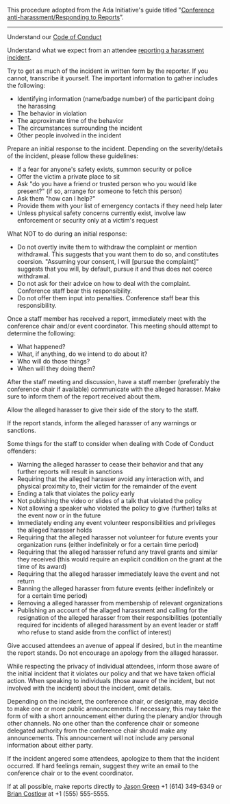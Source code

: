 This procedure adopted from the Ada Initiative's guide titled "[Conference anti-harassment/Responding to Reports](http://geekfeminism.wikia.com/wiki/Conference_anti-harassment/Responding_to_reports)”.

-------------------------------------------------------------------------------------------------
Understand our [Code of Conduct](https://www.pyohio.org/2013/code-of-conduct/)

Understand what we expect from an attendee [reporting a harassment incident](/2013/about/code-of-conduct/harassment-incidents/).

Try to get as much of the incident in written form by the reporter. If you cannot, transcribe it yourself. The important information to gather includes the following:

 - Identifying information (name/badge number) of the participant doing the harassing
 - The behavior in violation
 - The approximate time of the behavior
 - The circumstances surrounding the incident
 - Other people involved in the incident

Prepare an initial response to the incident. Depending on the severity/details of the incident, please follow these guidelines:

 - If a fear for anyone's safety exists, summon security or police
 - Offer the victim a private place to sit
 - Ask "do you have a friend or trusted person who you would like present?" (if so, arrange for someone to fetch this person)
 - Ask them "how can I help?"
 - Provide them with your list of emergency contacts if they need help later
 - Unless physical safety concerns currently exist, involve law enforcement or security only at a victim's request

What NOT to do during an initial response:

 - Do not overtly invite them to withdraw the complaint or mention withdrawal. This suggests that you want them to do so, and constitutes coersion. "Assuming your consent, I will [pursue the complaint]" suggests that you will, by default, pursue it and thus does not coerce withdrawal.
 - Do not ask for their advice on how to deal with the complaint. Conference staff bear this responsibility.
 - Do not offer them input into penalties. Conference staff bear this responsibility.

Once a staff member has received a report, immediately meet with the conference chair and/or event coordinator. This meeting should attempt to determine the following:

 - What happened?
 - What, if anything, do we intend to do about it?
 - Who will do those things?
 - When will they doing them?

After the staff meeting and discussion, have a staff member (preferably the conference chair if available) communicate with the alleged harasser. Make sure to inform them of the report received about them.

Allow the alleged harasser to give their side of the story to the staff. 

If the report stands, inform the alleged harasser of any warnings or sanctions.

Some things for the staff to consider when dealing with Code of Conduct offenders:

- Warning the alleged harasser to cease their behavior and that any further reports will result in sanctions
- Requiring that the alleged harasser avoid any interaction with, and physical proximity to, their victim for the remainder of the event
- Ending a talk that violates the policy early
- Not publishing the video or slides of a talk that violated the policy
- Not allowing a speaker who violated the policy to give (further) talks at the event now or in the future
- Immediately ending any event volunteer responsibilities and privileges the alleged harasser holds
- Requiring that the alleged harasser not volunteer for future events your organization runs (either indefinitely or for a certain time period)
- Requiring that the alleged harasser refund any travel grants and similar they received (this would require an explicit condition on the grant at the time of its award)
- Requiring that the alleged harasser immediately leave the event and not return
- Banning the alleged harasser from future events (either indefinitely or for a certain time period)
- Removing a alleged harasser from membership of relevant organizations
- Publishing an account of the allaged harassment and calling for the resignation of the alleged harasser from their responsibilities (potentially required for incidents of alleged harassment by an event leader or staff who refuse to stand aside from the conflict of interest)

Give accused attendees an avenue of appeal if desired, but in the meantime the report stands. Do not encourage an apology from the allaged harasser.

While respecting the privacy of individual attendees, inform those aware of the initial incident that it violates our policy and that we have taken official action. When speaking to individuals (those aware of the incident, but not involved with the incident) about the incident, omit details.

Depending on the incident, the conference chair, or designate, may decide to make one or more public announcements. If necessary, this may take the form of with a short announcement either during the plenary and/or through other channels. No one other than the conference chair or someone delegated authority from the conference chair should make any announcements. This announcement will not include any personal information about either party.

If the incident angered some attendees, apologize to them that the incident occurred.  If hard feelings remain, suggest they write an email to the conference chair or to the event coordinator.

If at all possible, make reports directly to [Jason Green](PyOhio@JasonGreen.Name) +1 (614) 349-6349 or [Brian Costlow](foo@bar.baz) at +1 (555) 555-5555.
